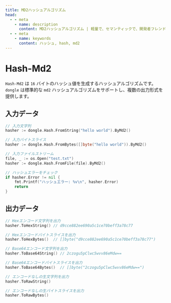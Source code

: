 ```yaml
---
title: MD2ハッシュアルゴリズム
head:
  - - meta
    - name: description
      content: MD2ハッシュアルゴリズム | 軽量で、セマンティックで、開発者フレンドリーなgolang エンコード&暗号ライブラリ
  - - meta
    - name: keywords
      content: ハッシュ, hash, md2
---
```


# Hash-Md2

`Hash-Md2` は `16` バイトのハッシュ値を生成するハッシュアルゴリズムです。`dongle` は標準的な `md2` ハッシュアルゴリズムをサポートし、複数の出力形式を提供します。

## 入力データ

```go
// 入力文字列
hasher := dongle.Hash.FromString("hello world").ByMd2()

// 入力バイトスライス
hasher := dongle.Hash.FromBytes([]byte("hello world")).ByMd2()

// 入力ファイルストリーム
file, _ := os.Open("test.txt")
hasher := dongle.Hash.FromFile(file).ByMd2()

// ハッシュエラーをチェック
if hasher.Error != nil {
	fmt.Printf("ハッシュエラー: %v\n", hasher.Error)
	return
}
```

## 出力データ

```go
// Hexエンコード文字列を出力
hasher.ToHexString() // d9cce882ee690a5c1ce70beff3a78c77

// Hexエンコードバイトスライスを出力
hasher.ToHexBytes()  // []byte("d9cce882ee690a5c1ce70beff3a78c77")

// Base64エンコード文字列を出力
hasher.ToBase64String() // 2czogu5pClwc5wvv86eMdw==

// Base64エンコードバイトスライスを出力
hasher.ToBase64Bytes()  // []byte("2czogu5pClwc5wvv86eMdw==")

// エンコードなしの生文字列を出力
hasher.ToRawString()

// エンコードなしの生バイトスライスを出力
hasher.ToRawBytes()
```